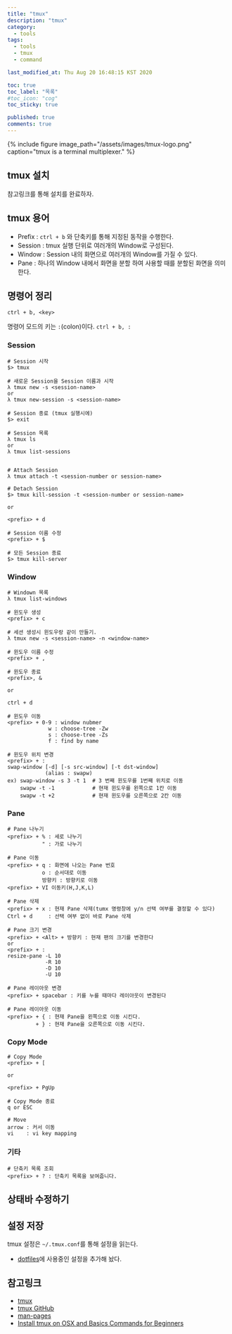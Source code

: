 ```yaml
---
title: "tmux"
description: "tmux"
category:
  - tools
tags:
  - tools
  - tmux 
  - command

last_modified_at: Thu Aug 20 16:48:15 KST 2020

toc: true
toc_label: "목록"
#toc_icon: "cog"
toc_sticky: true

published: true
comments: true
---
```


{% include figure image_path="/assets/images/tmux-logo.png" caption="tmux is a terminal multiplexer." %}

## tmux 설치

참고링크를 통해 설치를 완료하자.

## tmux 용어

  - Prefix : `ctrl + b` 와 단축키를 통해 지정된 동작을 수행한다. 
  - Session : tmux 실행 단위로 여러개의 Window로 구성된다.
  - Window : Session 내의 화면으로 여러개의 Window를 가질 수 있다.
  - Pane : 하나의 Window 내에서 화면을 분할 하여 사용할 때를 분할된 화면을 의미한다.

## 명령어 정리
`ctrl + b, <key>`

명령어 모드의 키는 `:`(colon)이다.
`ctrl + b, :`

### Session
```shell
# Session 시작
$> tmux

# 새로운 Session을 Session 이름과 시작
λ tmux new -s <session-name>
or
λ tmux new-session -s <session-name>

# Session 종료 (tmux 실행시에)
$> exit

# Session 목록
λ tmux ls
or
λ tmux list-sessions


# Attach Session
λ tmux attach -t <session-number or session-name>

# Detach Session
$> tmux kill-session -t <session-number or session-name>

or

<prefix> + d

# Session 이름 수정 
<prefix> + $

# 모든 Session 종료
$> tmux kill-server
```

### Window
```shell
# Windown 목록
λ tmux list-windows

# 윈도우 생성
<prefix> + c

# 세션 생성시 윈도우랑 같이 만들기.
λ tmux new -s <session-name> -n <window-name>

# 윈도우 이름 수정
<prefix> + ,

# 윈도우 종료
<prefix>, &

or

ctrl + d

# 윈도우 이동
<prefix> + 0-9 : window nubmer
             w : choose-tree -Zw
             s : choose-tree -Zs
             f : find by name

# 윈도우 위치 변경
<prefix> + :
swap-window [-d] [-s src-window] [-t dst-window]
            (alias : swapw)
ex) swap-window -s 3 -t 1  # 3 번째 윈도우를 1번째 위치로 이동
    swapw -t -1            # 현재 윈도우를 왼쪽으로 1칸 이동
    swapw -t +2            # 현재 윈도우를 오른쪽으로 2칸 이동
```

### Pane
```shell
# Pane 나누기
<prefix> + % : 세로 나누기
           " : 가로 나누기

# Pane 이동
<prefix> + q : 화면에 나오는 Pane 번호
           o : 순서대로 이동
           방향키 : 방향키로 이동
<prefix> + VI 이동키(H,J,K,L)

# Pane 삭제
<prefix> + x : 현재 Pane 삭제(tumx 명령창에 y/n 선택 여부를 결정할 수 있다)
Ctrl + d     : 선택 여부 없이 바로 Pane 삭제

# Pane 크기 변경
<prefix> + <Alt> + 방향키 : 현재 팬의 크기를 변경한다
or
<prefix> + :
resize-pane -L 10
            -R 10
            -D 10
            -U 10

# Pane 레이아웃 변경
<prefix> + spacebar : 키를 누를 때마다 레이아웃이 변경된다

# Pane 레이아웃 이동
<prefix> + { : 현재 Pane을 왼쪽으로 이동 시킨다.
         + } : 현재 Pane을 오른쪽으로 이동 시킨다.
```

### Copy Mode 
```shell
# Copy Mode
<prefix> + [

or

<prefix> + PgUp

# Copy Mode 종료
q or ESC

# Move
arrow : 커서 이동
vi    : vi key mapping
```

### 기타
```shell
# 단축키 목록 조회
<prefix> + ? : 단축키 목록을 보여줍니다.
```

## 상태바 수정하기


## 설정 저장
tmux 설정은 `~/.tmux.conf`를 통해 설정을 읽는다.


  - [dotfiles](https://github.com/geeksaga/dotfiles "dotfiles")에 사용중인 설정을 추가해 놨다.


## 참고링크

* [tmux][1]
* [tmux GitHub][2]
* [man-pages][3]
* [Install tmux on OSX and Basics Commands for Beginners][4]

[1]: https://github.com/tmux/tmux/wiki "tmux"
[2]: https://github.com/tmux/tmux "tmux GitHub"
[3]: http://man7.org/linux/man-pages/man1/tmux.1.html "man-pages"
[4]: https://medium.com/@jeongwhanchoi/install-tmux-on-osx-and-basics-commands-for-beginners-be22520fd95e "Install tmux on OSX and Basics Commands for Beginners"
